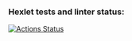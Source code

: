 ### Hexlet tests and linter status:
[![Actions Status](https://github.com/yssupecaps/qa-engineer-project-84/actions/workflows/hexlet-check.yml/badge.svg)](https://github.com/yssupecaps/qa-engineer-project-84/actions)